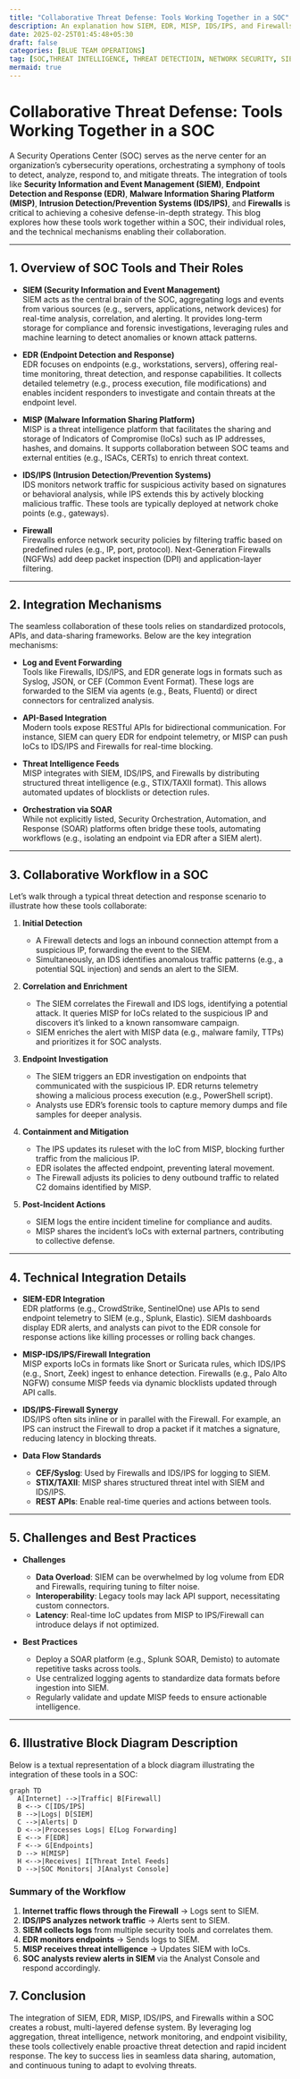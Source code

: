 ```yaml
---
title: "Collaborative Threat Defense: Tools Working Together in a SOC"
description: An explanation how SIEM, EDR, MISP, IDS/IPS, and Firewalls collaborate in a SOC, detailing their roles, integration mechanisms, workflows, and best practices for effective threat detection and response.
date: 2025-02-25T01:45:48+05:30
draft: false
categories: [BLUE TEAM OPERATIONS]
tag: [SOC,THREAT INTELLIGENCE, THREAT DETECTIOIN, NETWORK SECURITY, SIEM, EDR, MISP, IDS, IPS, FIREWALL]
mermaid: true
---
```


# Collaborative Threat Defense: Tools Working Together in a SOC

A Security Operations Center (SOC) serves as the nerve center for an organization’s cybersecurity operations, orchestrating a symphony of tools to detect, analyze, respond to, and mitigate threats. The integration of tools like **Security Information and Event Management (SIEM)**, **Endpoint Detection and Response (EDR)**, **Malware Information Sharing Platform (MISP)**, **Intrusion Detection/Prevention Systems (IDS/IPS)**, and **Firewalls** is critical to achieving a cohesive defense-in-depth strategy. This blog explores how these tools work together within a SOC, their individual roles, and the technical mechanisms enabling their collaboration.

---

## 1. Overview of SOC Tools and Their Roles

- **SIEM (Security Information and Event Management)**  
  SIEM acts as the central brain of the SOC, aggregating logs and events from various sources (e.g., servers, applications, network devices) for real-time analysis, correlation, and alerting. It provides long-term storage for compliance and forensic investigations, leveraging rules and machine learning to detect anomalies or known attack patterns.

- **EDR (Endpoint Detection and Response)**  
  EDR focuses on endpoints (e.g., workstations, servers), offering real-time monitoring, threat detection, and response capabilities. It collects detailed telemetry (e.g., process execution, file modifications) and enables incident responders to investigate and contain threats at the endpoint level.

- **MISP (Malware Information Sharing Platform)**  
  MISP is a threat intelligence platform that facilitates the sharing and storage of Indicators of Compromise (IoCs) such as IP addresses, hashes, and domains. It supports collaboration between SOC teams and external entities (e.g., ISACs, CERTs) to enrich threat context.

- **IDS/IPS (Intrusion Detection/Prevention Systems)**  
  IDS monitors network traffic for suspicious activity based on signatures or behavioral analysis, while IPS extends this by actively blocking malicious traffic. These tools are typically deployed at network choke points (e.g., gateways).

- **Firewall**  
  Firewalls enforce network security policies by filtering traffic based on predefined rules (e.g., IP, port, protocol). Next-Generation Firewalls (NGFWs) add deep packet inspection (DPI) and application-layer filtering.

---

## 2. Integration Mechanisms

The seamless collaboration of these tools relies on standardized protocols, APIs, and data-sharing frameworks. Below are the key integration mechanisms:

- **Log and Event Forwarding**  
  Tools like Firewalls, IDS/IPS, and EDR generate logs in formats such as Syslog, JSON, or CEF (Common Event Format). These logs are forwarded to the SIEM via agents (e.g., Beats, Fluentd) or direct connectors for centralized analysis.

- **API-Based Integration**  
  Modern tools expose RESTful APIs for bidirectional communication. For instance, SIEM can query EDR for endpoint telemetry, or MISP can push IoCs to IDS/IPS and Firewalls for real-time blocking.

- **Threat Intelligence Feeds**  
  MISP integrates with SIEM, IDS/IPS, and Firewalls by distributing structured threat intelligence (e.g., STIX/TAXII format). This allows automated updates of blocklists or detection rules.

- **Orchestration via SOAR**  
  While not explicitly listed, Security Orchestration, Automation, and Response (SOAR) platforms often bridge these tools, automating workflows (e.g., isolating an endpoint via EDR after a SIEM alert).

---

## 3. Collaborative Workflow in a SOC

Let’s walk through a typical threat detection and response scenario to illustrate how these tools collaborate:

1. **Initial Detection**  
   - A Firewall detects and logs an inbound connection attempt from a suspicious IP, forwarding the event to the SIEM.  
   - Simultaneously, an IDS identifies anomalous traffic patterns (e.g., a potential SQL injection) and sends an alert to the SIEM.

2. **Correlation and Enrichment**  
   - The SIEM correlates the Firewall and IDS logs, identifying a potential attack. It queries MISP for IoCs related to the suspicious IP and discovers it’s linked to a known ransomware campaign.  
   - SIEM enriches the alert with MISP data (e.g., malware family, TTPs) and prioritizes it for SOC analysts.

3. **Endpoint Investigation**  
   - The SIEM triggers an EDR investigation on endpoints that communicated with the suspicious IP. EDR returns telemetry showing a malicious process execution (e.g., PowerShell script).  
   - Analysts use EDR’s forensic tools to capture memory dumps and file samples for deeper analysis.

4. **Containment and Mitigation**  
   - The IPS updates its ruleset with the IoC from MISP, blocking further traffic from the malicious IP.  
   - EDR isolates the affected endpoint, preventing lateral movement.  
   - The Firewall adjusts its policies to deny outbound traffic to related C2 domains identified by MISP.

5. **Post-Incident Actions**  
   - SIEM logs the entire incident timeline for compliance and audits.  
   - MISP shares the incident’s IoCs with external partners, contributing to collective defense.

---

## 4. Technical Integration Details

- **SIEM-EDR Integration**  
  EDR platforms (e.g., CrowdStrike, SentinelOne) use APIs to send endpoint telemetry to SIEM (e.g., Splunk, Elastic). SIEM dashboards display EDR alerts, and analysts can pivot to the EDR console for response actions like killing processes or rolling back changes.

- **MISP-IDS/IPS/Firewall Integration**  
  MISP exports IoCs in formats like Snort or Suricata rules, which IDS/IPS (e.g., Snort, Zeek) ingest to enhance detection. Firewalls (e.g., Palo Alto NGFW) consume MISP feeds via dynamic blocklists updated through API calls.

- **IDS/IPS-Firewall Synergy**  
  IDS/IPS often sits inline or in parallel with the Firewall. For example, an IPS can instruct the Firewall to drop a packet if it matches a signature, reducing latency in blocking threats.

- **Data Flow Standards**  
  - **CEF/Syslog**: Used by Firewalls and IDS/IPS for logging to SIEM.  
  - **STIX/TAXII**: MISP shares structured threat intel with SIEM and IDS/IPS.  
  - **REST APIs**: Enable real-time queries and actions between tools.

---

## 5. Challenges and Best Practices

- **Challenges**  
  - **Data Overload**: SIEM can be overwhelmed by log volume from EDR and Firewalls, requiring tuning to filter noise.  
  - **Interoperability**: Legacy tools may lack API support, necessitating custom connectors.  
  - **Latency**: Real-time IoC updates from MISP to IPS/Firewall can introduce delays if not optimized.

- **Best Practices**  
  - Deploy a SOAR platform (e.g., Splunk SOAR, Demisto) to automate repetitive tasks across tools.  
  - Use centralized logging agents to standardize data formats before ingestion into SIEM.  
  - Regularly validate and update MISP feeds to ensure actionable intelligence.

---

## 6. Illustrative Block Diagram Description

Below is a textual representation of a block diagram illustrating the integration of these tools in a SOC:

```mermaid
graph TD
  A[Internet] -->|Traffic| B[Firewall]
  B <--> C[IDS/IPS]
  B -->|Logs| D[SIEM]
  C -->|Alerts| D
  D <-->|Processes Logs| E[Log Forwarding]
  E <--> F[EDR]
  F <--> G[Endpoints]
  D --> H[MISP]
  H <-->|Receives| I[Threat Intel Feeds]
  D -->|SOC Monitors| J[Analyst Console]
```

### Summary of the Workflow

1. **Internet traffic flows through the Firewall** → Logs sent to SIEM.  
2. **IDS/IPS analyzes network traffic** → Alerts sent to SIEM.  
3. **SIEM collects logs** from multiple security tools and correlates them.  
4. **EDR monitors endpoints** → Sends logs to SIEM.  
5. **MISP receives threat intelligence** → Updates SIEM with IoCs.  
6. **SOC analysts review alerts in SIEM** via the Analyst Console and respond accordingly.  

## 7. Conclusion

The integration of SIEM, EDR, MISP, IDS/IPS, and Firewalls within a SOC creates a robust, multi-layered defense system. By leveraging log aggregation, threat intelligence, network monitoring, and endpoint visibility, these tools collectively enable proactive threat detection and rapid incident response. The key to success lies in seamless data sharing, automation, and continuous tuning to adapt to evolving threats.
